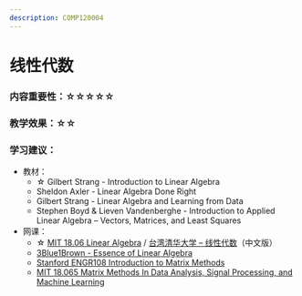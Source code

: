 ```yaml
---
description: COMP120004
---
```


# 线性代数

### 内容重要性：☆☆☆☆☆

### 教学效果：☆☆

### 学习建议：

* 教材：
  * ☆ Gilbert Strang - Introduction to Linear Algebra
  * Sheldon Axler - Linear Algebra Done Right
  * Gilbert Strang - Linear Algebra and Learning from Data
  * Stephen Boyd & Lieven Vandenberghe - Introduction to Applied Linear Algebra – Vectors, Matrices, and Least Squares
* 网课：
  * ☆ [MIT 18.06 Linear Algebra](https://csdiy.wiki/%E6%95%B0%E5%AD%A6%E5%9F%BA%E7%A1%80/MITLA/) / [台湾清华大学 – 线性代数](https://www.bilibili.com/video/BV1Sy4y117ot/)（中文版）
  * [3Blue1Brown - Essence of Linear Algebra](https://www.youtube.com/playlist?list=PLZHQObOWTQDPD3MizzM2xVFitgF8hE\_ab)
  * [Stanford ENGR108 Introduction to Matrix Methods](https://youtu.be/oR6G1MUMveE?si=4dJVAtmGeKt0Z8i\_)
  * [MIT 18.065 Matrix Methods In Data Analysis, Signal Processing, and Machine Learning](https://www.bilibili.com/video/BV1b4411j7V3)

